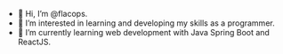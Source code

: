 - 👋 Hi, I’m @flacops.
- 👀 I’m interested in learning and developing my skills as a programmer.
- 🌱 I’m currently learning web development with Java Spring Boot and ReactJS.

<!---
flacops/flacops is a ✨ special ✨ repository because its `README.md` (this file) appears on your GitHub profile.
You can click the Preview link to take a look at your changes.
--->
